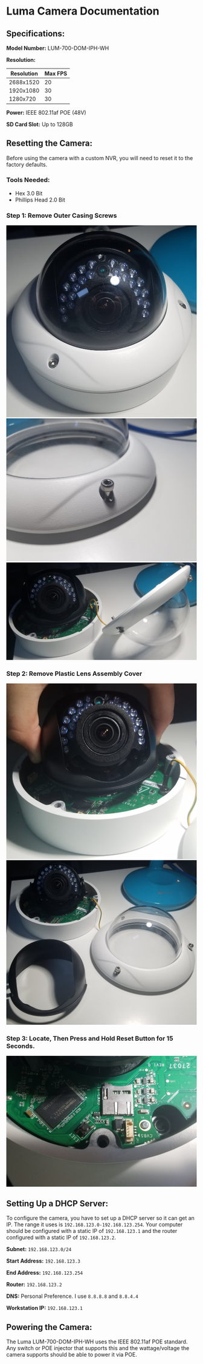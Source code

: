 # Luma Camera Documentation

## Specifications:

**Model Number:** LUM-700-DOM-IPH-WH

**Resolution:**

| Resolution | Max FPS |
|------------|---------|
| 2688x1520  | 20      |
| 1920x1080  | 30      |
| 1280x720   | 30      |

**Power:** IEEE 802.11af POE (48V)

**SD Card Slot:** Up to 128GB

## Resetting the Camera:
Before using the camera with a custom NVR, you will need to reset it to the factory defaults.

### Tools Needed:
* Hex 3.0 Bit
* Phillips Head 2.0 Bit

### Step 1: Remove Outer Casing Screws
![Camera](images/camera_normal.jpg)
![Camera Screws](images/camera_cover_removed_2.jpg)
![Camera Lid Detached](images/camera_cover_removed_1.jpg)

### Step 2: Remove Plastic Lens Assembly Cover
![Remove Plastic Cover By Pinching Sides](images/remove_plastic_cover.jpg)
![Camera Lid and Plastic Cover Removed](images/camera_cover_removed_3.jpg)

### Step 3: Locate, Then Press and Hold Reset Button for 15 Seconds.
![Close Up on User Area of Mainboard. Reset Switch, SD Card Slot, and other connectors pictured](images/reset_switch.jpg)

## Setting Up a DHCP Server:

To configure the camera, you have to set up a DHCP server so it can get an IP. The range it uses is `192.168.123.0-192.168.123.254`. Your computer should be configured with a static IP of `192.168.123.1` and the router configured with a static IP of `192.168.123.2`.

**Subnet:** `192.168.123.0/24`

**Start Address:** `192.168.123.3`

**End Address:** `192.168.123.254`

**Router:** `192.168.123.2`

**DNS:** Personal Preference. I use `8.8.8.8` and `8.8.4.4`

**Workstation IP:** `192.168.123.1`

## Powering the Camera:

The Luma LUM-700-DOM-IPH-WH uses the IEEE 802.11af POE standard. Any switch or POE injector that supports this and the wattage/voltage the camera supports should be able to power it via POE.
